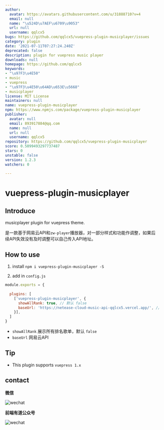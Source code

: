 ```yaml
---
author:
  avatar: https://avatars.githubusercontent.com/u/31888710?v=4
  email: null
  name: "\u524D\u7AEF\u6709\u9053"
  url: null
  username: qqlcx5
bugs: https://github.com/qqlcx5/vuepress-plugin-musicplayer/issues
category: plugin
date: '2021-07-11T07:27:24.240Z'
deprecated: false
description: plugin for vuepress music player
downloads: null
homepage: https://github.com/qqlcx5
keywords:
- "\u97F3\u4E50"
- music
- vuepress
- "\u97F3\u4E50\u64AD\u653E\u5668"
- musicplayer
license: MIT License
maintainers: null
name: vuepress-plugin-musicplayer
npm: https://www.npmjs.com/package/vuepress-plugin-musicplayer
publisher:
  avatar: null
  email: 893917884@qq.com
  name: null
  url: null
  username: qqlcx5
repository: https://github.com/qqlcx5/vuepress-plugin-musicplayer
score: 0.5099493297737487
stars: 0
unstable: false
version: 1.2.3
watchers: 0

---
```


# vuepress-plugin-musicplayer

## Introduce

musicplayer plugin for vuepress theme.

是一款基于网易云API和`zw-player`播放器，对一部分样式和功能作调整，如果后续API失效没有及时调整可以自己传入API地址。

## How to use

1. install `npm i vuepress-plugin-musicplayer -S`

2. add in `config.js`

```js
module.exports = {
  
  plugins: [
    ['vuepress-plugin-musicplayer', {
      showAllRank: true, // 默认 false
      baseUrl: 'https://netease-cloud-music-api-qqlcx5.vercel.app/', // 默认
    }],
  ]
}
```
-  `showAllRank` 展示所有排名歌单，默认 `false`
-  `baseUrl` 网易云API

## Tip

- This plugin supports `vuepress 1.x`

## contact

**微信**

![wechat](https://cdn.jsdelivr.net/gh/qqlcx5/figure-bed@v1.0.0/image/wechat.jpeg)

**前端有道公众号**

![wechat](https://cdn.jsdelivr.net/gh/qqlcx5/figure-bed@v1.0.0/image/public.jpg)
